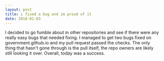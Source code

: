 ```yaml
---
layout: post
title: i fixed a bug and im proud of it
date: 2018-01-03
---
```


I decided to go fumble about in other repositories and see if there were any really easy bugs that needed fixing. I managed to get two bugs fixed on government.github.io and my pull request passed the checks. The only thing that hasn't gone through is the pull itself, the repo owners are likely still looking it over. Overall, today was a success.
